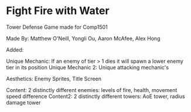 # Fight Fire with Water

Tower Defense Game made for Comp1501

Made By: Matthew O'Neill, Yongli Ou, Aaron McAfee, Alex Hong

Added:

Unique Mechanic: If an enemy of tier > 1 dies it will spawn a lower enemy tier in its position
Unique Mechanic 2: Unique attacking mechanic's 

Aesthetics: Enemy Sprites, Title Screen

Content: 2 distinctly different enemies: levels of fire, health, movement speed difference
Content2: 2 distinctly different towers: AoE tower, radius damage tower
